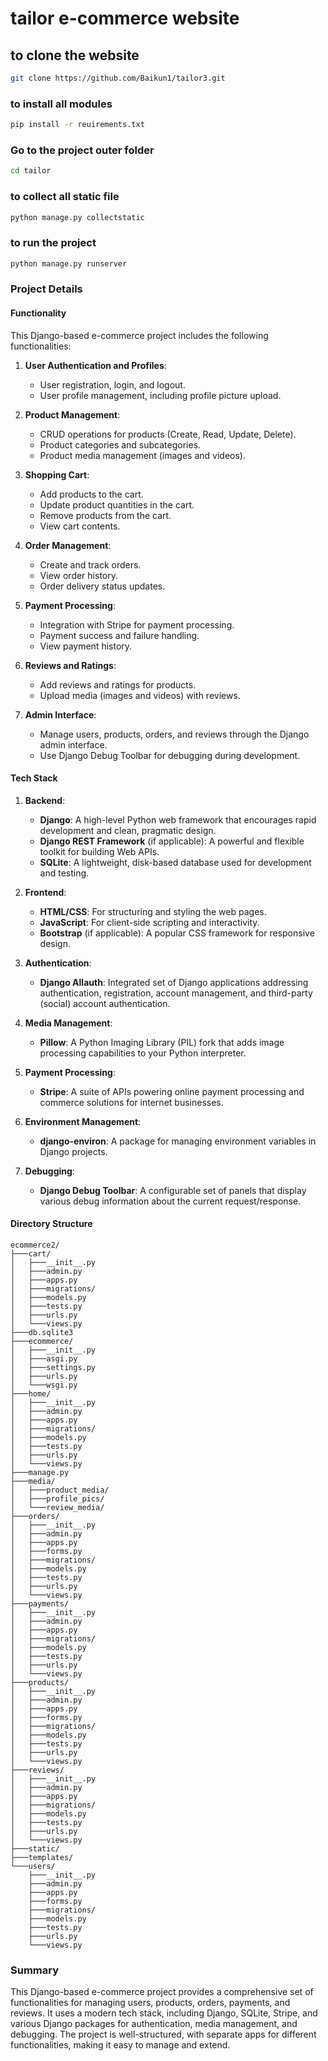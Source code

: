 ﻿# tailor e-commerce website
## to clone the website
```bash
git clone https://github.com/Baikun1/tailor3.git
```
### to install all modules
```bash
pip install -r reuirements.txt
```
### Go to the project outer folder
```bash
cd tailor
```
### to collect all static file 
```bash
python manage.py collectstatic
```
### to run the project 
```bash
python manage.py runserver
```
### Project Details

#### Functionality

This Django-based e-commerce project includes the following functionalities:

1. **User Authentication and Profiles**:
   - User registration, login, and logout.
   - User profile management, including profile picture upload.

2. **Product Management**:
   - CRUD operations for products (Create, Read, Update, Delete).
   - Product categories and subcategories.
   - Product media management (images and videos).

3. **Shopping Cart**:
   - Add products to the cart.
   - Update product quantities in the cart.
   - Remove products from the cart.
   - View cart contents.

4. **Order Management**:
   - Create and track orders.
   - View order history.
   - Order delivery status updates.

5. **Payment Processing**:
   - Integration with Stripe for payment processing.
   - Payment success and failure handling.
   - View payment history.

6. **Reviews and Ratings**:
   - Add reviews and ratings for products.
   - Upload media (images and videos) with reviews.

7. **Admin Interface**:
   - Manage users, products, orders, and reviews through the Django admin interface.
   - Use Django Debug Toolbar for debugging during development.

#### Tech Stack

1. **Backend**:
   - **Django**: A high-level Python web framework that encourages rapid development and clean, pragmatic design.
   - **Django REST Framework** (if applicable): A powerful and flexible toolkit for building Web APIs.
   - **SQLite**: A lightweight, disk-based database used for development and testing.

2. **Frontend**:
   - **HTML/CSS**: For structuring and styling the web pages.
   - **JavaScript**: For client-side scripting and interactivity.
   - **Bootstrap** (if applicable): A popular CSS framework for responsive design.

3. **Authentication**:
   - **Django Allauth**: Integrated set of Django applications addressing authentication, registration, account management, and third-party (social) account authentication.

4. **Media Management**:
   - **Pillow**: A Python Imaging Library (PIL) fork that adds image processing capabilities to your Python interpreter.

5. **Payment Processing**:
   - **Stripe**: A suite of APIs powering online payment processing and commerce solutions for internet businesses.

6. **Environment Management**:
   - **django-environ**: A package for managing environment variables in Django projects.

7. **Debugging**:
   - **Django Debug Toolbar**: A configurable set of panels that display various debug information about the current request/response.

#### Directory Structure

```plaintext
ecommerce2/
├───cart/
│   ├───__init__.py
│   ├───admin.py
│   ├───apps.py
│   ├───migrations/
│   ├───models.py
│   ├───tests.py
│   ├───urls.py
│   └───views.py
├───db.sqlite3
├───ecommerce/
│   ├───__init__.py
│   ├───asgi.py
│   ├───settings.py
│   ├───urls.py
│   └───wsgi.py
├───home/
│   ├───__init__.py
│   ├───admin.py
│   ├───apps.py
│   ├───migrations/
│   ├───models.py
│   ├───tests.py
│   ├───urls.py
│   └───views.py
├───manage.py
├───media/
│   ├───product_media/
│   ├───profile_pics/
│   └───review_media/
├───orders/
│   ├───__init__.py
│   ├───admin.py
│   ├───apps.py
│   ├───forms.py
│   ├───migrations/
│   ├───models.py
│   ├───tests.py
│   ├───urls.py
│   └───views.py
├───payments/
│   ├───__init__.py
│   ├───admin.py
│   ├───apps.py
│   ├───migrations/
│   ├───models.py
│   ├───tests.py
│   ├───urls.py
│   └───views.py
├───products/
│   ├───__init__.py
│   ├───admin.py
│   ├───apps.py
│   ├───forms.py
│   ├───migrations/
│   ├───models.py
│   ├───tests.py
│   ├───urls.py
│   └───views.py
├───reviews/
│   ├───__init__.py
│   ├───admin.py
│   ├───apps.py
│   ├───migrations/
│   ├───models.py
│   ├───tests.py
│   ├───urls.py
│   └───views.py
├───static/
├───templates/
└───users/
    ├───__init__.py
    ├───admin.py
    ├───apps.py
    ├───forms.py
    ├───migrations/
    ├───models.py
    ├───tests.py
    ├───urls.py
    └───views.py
```

### Summary

This Django-based e-commerce project provides a comprehensive set of functionalities for managing users, products, orders, payments, and reviews. It uses a modern tech stack, including Django, SQLite, Stripe, and various Django packages for authentication, media management, and debugging. The project is well-structured, with separate apps for different functionalities, making it easy to manage and extend.
